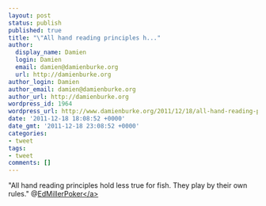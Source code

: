 ```yaml
---
layout: post
status: publish
published: true
title: "\"All hand reading principles h..."
author:
  display_name: Damien
  login: Damien
  email: damien@damienburke.org
  url: http://damienburke.org
author_login: Damien
author_email: damien@damienburke.org
author_url: http://damienburke.org
wordpress_id: 1964
wordpress_url: http://www.damienburke.org/2011/12/18/all-hand-reading-principles-h/
date: '2011-12-18 18:08:52 +0000'
date_gmt: '2011-12-18 23:08:52 +0000'
categories:
- tweet
tags:
- tweet
comments: []
---
```

<p>"All hand reading principles hold less true for fish. They play by their own rules." @<a href="http:&#47;&#47;twitter.com&#47;EdMillerPoker" class="aktt_username">EdMillerPoker<&#47;a></p>
